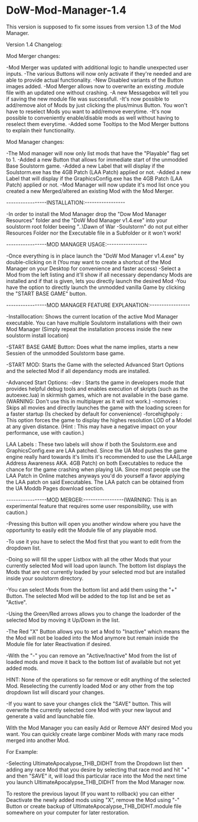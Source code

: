 # DoW-Mod-Manager-1.4

This version is supposed to fix some issues from version 1.3 of the Mod Manager.

Version 1.4 Changelog:

Mod Merger changes:

-Mod Merger was updated with additional logic to handle unexpected user inputs.
-The various Buttons will now only activate if they're needed and are able to provide actual functionality.
-New Disabled variants of the Button images added.
-Mod Merger allows now to overwrite an existing .module file with an updated one without crashing.
-A new Messagebox will tell you if saving the new module file was successfull.
-It's now possible to add/remove alot of Mods by just clicking the plus/minus Button. You won't have to reselect Mods you want to add/remove everytime.
-It's now possible to conveniently enable/disable mods as well without having to reselect them everytime.
-Added some Tooltips to the Mod Merger buttons to explain their functionality.

Mod Manager changes:

-The Mod manager will now only list mods that have the "Playable" flag set to 1.
-Added a new Button that allows for immediate start of the unmodded Base Soulstorm game.
-Added a new Label that will display if the Soulstorm.exe has the 4GB Patch (LAA Patch) applied or not.
-Added a new Label that will display if the GraphicsConfig.exe has the 4GB Patch (LAA Patch) applied or not.
-Mod Manager will now update it's mod list once you created a new Merged/altered an existing Mod with the Mod Merger.



-----------------INSTALLATION:-----------------

-In order to install the Mod Manager drop the "Dow Mod Manager Resources" folder and the "DoW Mod Manager v1.4.exe" into your soulstorm root folder beeing
"..\Dawn of War -Soulstorm\" do not put either Resources Folder nor the Executable file in a Subfolder or it won't work!

-----------------MOD MANAGER USAGE:-----------------

-Once everything is in place launch the "DoW Mod Manager v1.4.exe" by double-clicking on it (You may want to create a shortcut of the Mod Manager on your Desktop
for convenience and faster access)
-Select a Mod from the left listing and it'll show if all necessary dependancy Mods are installed and if that is given, lets you directly launch the desired Mod
-You have the option to directly launch the unmodded vanilla Game by clicking the "START BASE GAME" button.

-----------------MOD MANAGER FEATURE EXPLANATION:-----------------

-Installlocation: Shows the current location of the active Mod Manager executable. You can have multiple Soulstorm installations with their own Mod Manager 
(Simply repeat the installation process inside the new soulstorm install location)

-START BASE GAME Button: Does what the name implies, starts a new Sessien of the unmodded Soulstorm base game.

-START MOD: Starts the Game with the selected Advanced Start Options and the selected Mod if all dependancy mods are installed.

-Advanced Start Options:
 -dev : Starts the game in developers mode that provides helpful debug tools and enables execution of skripts (such as the autoexec.lua) in skirmish games, which are not available in the base game.
	(WARNING: Don't use this in multiplayer as it will not work.)
 -nomovies : Skips all movies and directly launches the game with the loading screen for a faster startup (Is checked by default for convenience)
 -forcehighpoly : This option forces the game to display the highes resolution LOD of a Model at any given distance. (Hint : This may have a negative impact on your performance, use with caution.)

LAA Labels : These two labels will show if both the Soulstorm.exe and GraphicsConfig.exe are LAA patched. Since the UA Mod pushes the game engine really hard towards it's limits
it's recommended to use the LAA(Large Address Awareness AKA. 4GB Patch) on both Executables to reduce the chance for the game crashing when playing UA. Since most people use the LAA Patch in Online
matches anyways you'd do yourself a favor applying the LAA patch on said Executables. The LAA patch can be obtained from the UA Moddb Pages download section.

-----------------MOD MERGER:-----------------(WARNING: This is an experimental feature that requires some user responsibility, use with caution.)

-Pressing this button will open you another window where you have the opportunity to easily edit the Module file of any playable mod.

-To use it you have to select the Mod first that you want to edit from the dropdown list.

-Doing so will fill the upper Listbox with all the other Mods that your currently selected Mod will load upon launch.
The bottom list displays the Mods that are not currently loaded by your selected mod but are installed inside your soulstorm directory.

-You can select Mods from the bottom list and add them using the "+" Button. The selected Mod will be added to the top list and be set as "Active".

-Using the Green/Red arrows allows you to change the loadorder of the selected Mod by moving it Up/Down in the list.

-The Red "X" Button allows you to set a Mod to "Inactive" which means the the Mod will not be loaded into the Mod anymore but remain inside the Module file for later Reactivation if desired.

-With the "-" you can remove an "Active/Inactive" Mod from the list of loaded mods and move it back to the bottom list of available but not yet added mods.

HINT: None of the operations so far remove or edit anything of the selected Mod. Reselecting the currently loaded Mod or any other from the top dropdown list will discard your changes.

-If you want to save your changes click the "SAVE" button. This will overwrite the currently selected core Mod with your new layout and generate a valid and launchable file.


With the Mod Manager you can easily Add or Remove ANY desired Mod you want. You can quickly create large combiner Mods with many race mods merged into another Mod.


For Example:

-Selecting UltimateApocalypse_THB_DIDHT from the Dropdown list then adding any race Mod that you desire by selecting that race mod and hit "+" and then "SAVE" it, will load this particular race
into the Mod the next time you launch UltimateApocalypse_THB_DIDHT from the Mod Manager now.

To restore the previous layout (If you want to rollback) you can either Deactivate the newly added mods using "X", remove the Mod using "-" Button or create backup of UltimateApocalypse_THB_DIDHT.module file
somewhere on your computer for later restoration.